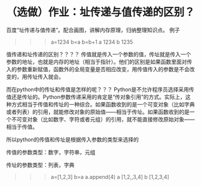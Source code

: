（选做）作业：址传递与值传递的区别？
===
百度“址传递与值传递”。配合画图，讲解内存原理，归纳整理知识点。
例子
>>>a=1234
>>>b=a
>>>b=b+1
>>>a
1234
>>>b
1235

值传递和址传递的区别？？？？
传值就是传入一个参数的值，传址就是传入一个参数的地址，也就是内存的地址（相当于指针）。他们的区别是如果函数里面对传入的参数重新赋值，函数外的全局变量是否相应改变，用传值传入的参数是不会改变的，用传址传入就会。

而在python中的传址和传值是怎样的呢？？？
Python是不允许程序员选择采用传值还是传址的。Python参数传递采用的肯定是“传对象引用”的方式。实际上，这种方式相当于传值和传址的一种综合。如果函数收到的是一个可变对象（比如字典或者列表）的引用，就能修改对象的原始值——相当于传址。如果函数收到的是一个不可变对象（比如数字、字符或者元组）的引用，就不能直接修改原始对象——相当于传值。

所以python的传值和传址是根据传入参数的类型来选择的

传值的参数类型：数字，字符串，元组

传址的参数类型：列表，字典

>>>a=[1,2,3]
>>>b=a
>>>a.append(4)
>>>a
[1,2,,3,4]
>>>b
[1,2,3,4]